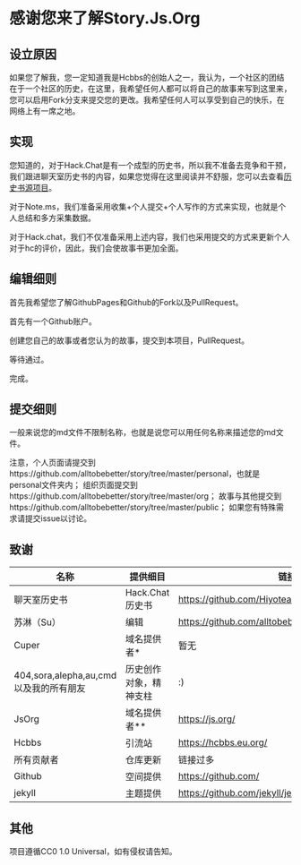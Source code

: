 # 感谢您来了解Story.Js.Org

## 设立原因

如果您了解我，您一定知道我是Hcbbs的创始人之一，我认为，一个社区的团结在于一个社区的历史，在这里，我希望任何人都可以将自己的故事来写到这里来，您可以启用Fork分支来提交您的更改。我希望任何人可以享受到自己的快乐，在网络上有一席之地。

## 实现

您知道的，对于Hack.Chat是有一个成型的历史书，所以我不准备去竞争和干预，我们跟进聊天室历史书的内容，如果您觉得在这里阅读并不舒服，您可以去查看[历史书源项目](https://hiyoteam.github.io/ChatroomHistoryBook/)。

对于Note.ms，我们准备采用收集+个人提交+个人写作的方式来实现，也就是个人总结和多方采集数据。

对于Hack.chat，我们不仅准备采用上述内容，我们也采用提交的方式来更新个人对于hc的评价，因此，我们会使故事书更加全面。

## 编辑细则

首先我希望您了解GithubPages和Github的Fork以及PullRequest。

首先有一个Github账户。

创建您自己的故事或者您认为的故事，提交到本项目，PullRequest。

等待通过。

完成。

## 提交细则

一般来说您的md文件不限制名称，也就是说您可以用任何名称来描述您的md文件。

注意，个人页面请提交到https://github.com/alltobebetter/story/tree/master/personal，也就是personal文件夹内；
组织页面提交到https://github.com/alltobebetter/story/tree/master/org；
故事与其他提交到https://github.com/alltobebetter/story/tree/master/public；
如果您有特殊需求请提交issue以讨论。

## 致谢

| 名称 | 提供细目 | 链接 |
| --- | --- | --- |
| 聊天室历史书| Hack.Chat历史书 | https://github.com/Hiyoteam/ChatroomHistoryBook |
| 苏淋（Su）| 编辑 | https://github.com/alltobebetter |
| Cuper| 域名提供者* | 暂无 |
| 404,sora,alepha,au,cmd以及我的所有朋友| 历史创作对象，精神支柱 | :) |
| JsOrg| 域名提供者** | https://js.org/ |
| Hcbbs| 引流站 | https://hcbbs.eu.org/ |
| 所有贡献者 | 仓库更新 | 链接过多 |
| Github| 空间提供 | https://github.com/ |
| jekyll| 主题提供 |https://github.com/jekyll/jekyll|

## 其他

项目遵循CC0 1.0 Universal，如有侵权请告知。
